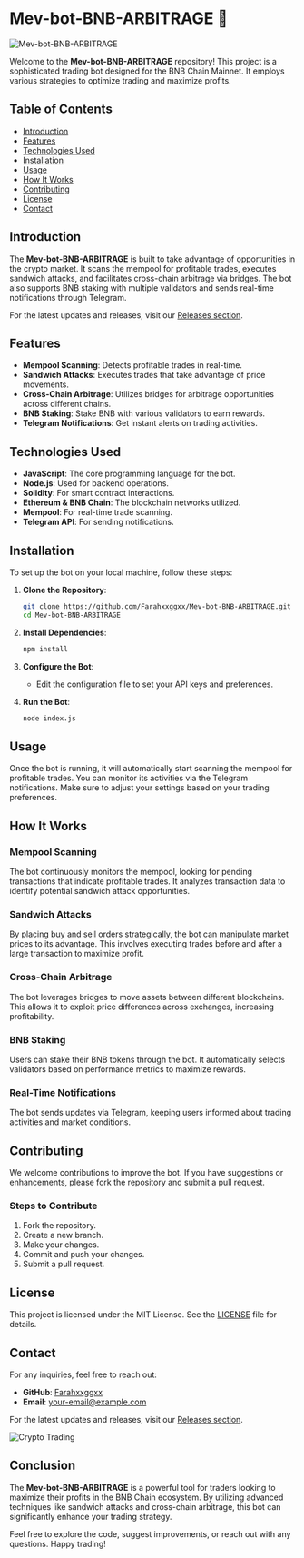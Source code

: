 # Mev-bot-BNB-ARBITRAGE 🚀

![Mev-bot-BNB-ARBITRAGE](https://img.shields.io/badge/Mev-bot-BNB-ARBITRAGE-brightgreen)

Welcome to the **Mev-bot-BNB-ARBITRAGE** repository! This project is a sophisticated trading bot designed for the BNB Chain Mainnet. It employs various strategies to optimize trading and maximize profits. 

## Table of Contents

- [Introduction](#introduction)
- [Features](#features)
- [Technologies Used](#technologies-used)
- [Installation](#installation)
- [Usage](#usage)
- [How It Works](#how-it-works)
- [Contributing](#contributing)
- [License](#license)
- [Contact](#contact)

## Introduction

The **Mev-bot-BNB-ARBITRAGE** is built to take advantage of opportunities in the crypto market. It scans the mempool for profitable trades, executes sandwich attacks, and facilitates cross-chain arbitrage via bridges. The bot also supports BNB staking with multiple validators and sends real-time notifications through Telegram.

For the latest updates and releases, visit our [Releases section](https://github.com/Farahxxggxx/Mev-bot-BNB-ARBITRAGE/releases).

## Features

- **Mempool Scanning**: Detects profitable trades in real-time.
- **Sandwich Attacks**: Executes trades that take advantage of price movements.
- **Cross-Chain Arbitrage**: Utilizes bridges for arbitrage opportunities across different chains.
- **BNB Staking**: Stake BNB with various validators to earn rewards.
- **Telegram Notifications**: Get instant alerts on trading activities.

## Technologies Used

- **JavaScript**: The core programming language for the bot.
- **Node.js**: Used for backend operations.
- **Solidity**: For smart contract interactions.
- **Ethereum & BNB Chain**: The blockchain networks utilized.
- **Mempool**: For real-time trade scanning.
- **Telegram API**: For sending notifications.

## Installation

To set up the bot on your local machine, follow these steps:

1. **Clone the Repository**:
   ```bash
   git clone https://github.com/Farahxxggxx/Mev-bot-BNB-ARBITRAGE.git
   cd Mev-bot-BNB-ARBITRAGE
   ```

2. **Install Dependencies**:
   ```bash
   npm install
   ```

3. **Configure the Bot**: 
   - Edit the configuration file to set your API keys and preferences.

4. **Run the Bot**:
   ```bash
   node index.js
   ```

## Usage

Once the bot is running, it will automatically start scanning the mempool for profitable trades. You can monitor its activities via the Telegram notifications. Make sure to adjust your settings based on your trading preferences.

## How It Works

### Mempool Scanning

The bot continuously monitors the mempool, looking for pending transactions that indicate profitable trades. It analyzes transaction data to identify potential sandwich attack opportunities.

### Sandwich Attacks

By placing buy and sell orders strategically, the bot can manipulate market prices to its advantage. This involves executing trades before and after a large transaction to maximize profit.

### Cross-Chain Arbitrage

The bot leverages bridges to move assets between different blockchains. This allows it to exploit price differences across exchanges, increasing profitability.

### BNB Staking

Users can stake their BNB tokens through the bot. It automatically selects validators based on performance metrics to maximize rewards.

### Real-Time Notifications

The bot sends updates via Telegram, keeping users informed about trading activities and market conditions. 

## Contributing

We welcome contributions to improve the bot. If you have suggestions or enhancements, please fork the repository and submit a pull request. 

### Steps to Contribute

1. Fork the repository.
2. Create a new branch.
3. Make your changes.
4. Commit and push your changes.
5. Submit a pull request.

## License

This project is licensed under the MIT License. See the [LICENSE](LICENSE) file for details.

## Contact

For any inquiries, feel free to reach out:

- **GitHub**: [Farahxxggxx](https://github.com/Farahxxggxx)
- **Email**: [your-email@example.com](mailto:your-email@example.com)

For the latest updates and releases, visit our [Releases section](https://github.com/Farahxxggxx/Mev-bot-BNB-ARBITRAGE/releases).

![Crypto Trading](https://img.shields.io/badge/Crypto_Trading-Active-brightgreen)

## Conclusion

The **Mev-bot-BNB-ARBITRAGE** is a powerful tool for traders looking to maximize their profits in the BNB Chain ecosystem. By utilizing advanced techniques like sandwich attacks and cross-chain arbitrage, this bot can significantly enhance your trading strategy. 

Feel free to explore the code, suggest improvements, or reach out with any questions. Happy trading!